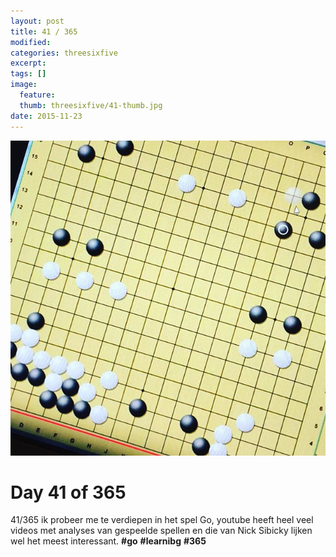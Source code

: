```yaml
---
layout: post
title: 41 / 365
modified:
categories: threesixfive
excerpt:
tags: []
image:
  feature: 
  thumb: threesixfive/41-thumb.jpg
date: 2015-11-23
---
```


![41](/images/threesixfive/41.jpg)

# Day 41 of 365

41/365 ik probeer me te verdiepen in het spel Go, youtube heeft heel veel videos met analyses van gespeelde spellen en die van Nick Sibicky lijken wel het meest interessant. **\#go** **\#learnibg** **\#365**
